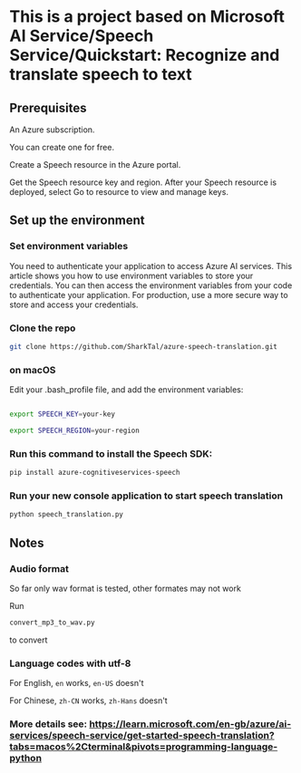# This is a project based on Microsoft AI Service/Speech Service/Quickstart: Recognize and translate speech to text

## Prerequisites

An Azure subscription. 

You can create one for free.

Create a Speech resource in the Azure portal.

Get the Speech resource key and region. After your Speech resource is deployed, select Go to resource to view and manage keys.


## Set up the environment

### Set environment variables

You need to authenticate your application to access Azure AI services. This article shows you how to use environment variables to store your credentials. You can then access the environment variables from your code to authenticate your application. For production, use a more secure way to store and access your credentials.

### Clone the repo

```Bash
git clone https://github.com/SharkTal/azure-speech-translation.git
```

### on macOS

Edit your .bash_profile file, and add the environment variables:

```Bash

export SPEECH_KEY=your-key

export SPEECH_REGION=your-region

 ```

### Run this command to install the Speech SDK:

```Bash
pip install azure-cognitiveservices-speech
```

### Run your new console application to start speech translation

```Bash
python speech_translation.py
```

## Notes

### Audio format

So far only wav format is tested, other formates may not work

Run

```Bash
convert_mp3_to_wav.py
```

to convert

### Language codes with utf-8

For English, `en` works, `en-US` doesn't

For Chinese, `zh-CN` works, `zh-Hans` doesn't

### More details see: https://learn.microsoft.com/en-gb/azure/ai-services/speech-service/get-started-speech-translation?tabs=macos%2Cterminal&pivots=programming-language-python

